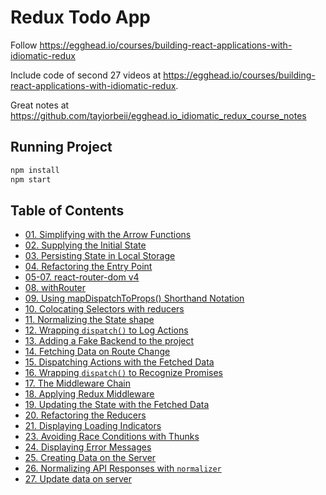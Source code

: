 # Redux Todo App

Follow <https://egghead.io/courses/building-react-applications-with-idiomatic-redux>

Include code of second 27 videos at <https://egghead.io/courses/building-react-applications-with-idiomatic-redux>.

Great notes at <https://github.com/tayiorbeii/egghead.io_idiomatic_redux_course_notes>

## Running Project

```bash
npm install
npm start
```

## Table of Contents

- [01. Simplifying with the Arrow Functions](./docs/01_arrow_func.md)
- [02. Supplying the Initial State](./docs/02_initial_state.md)
- [03. Persisting State in Local Storage](./docs/03_persisting_state_in_local_storage.md)
- [04. Refactoring the Entry Point](./docs/04_refactoring_entry_point.md)
- [05-07. react-router-dom v4](./docs/05-07_react-router-dom.md)
- [08. withRouter](./docs/08_withRouter.md)
- [09. Using mapDispatchToProps() Shorthand Notation](./docs/09_mapDispatchToProps_shorthand.md)
- [10. Colocating Selectors with reducers](./docs/10_selectors.md)
- [11. Normalizing the State shape](./docs/11_normalize_state_shape.md)
- [12. Wrapping `dispatch()` to Log Actions](./docs/12_logger.md)
- [13. Adding a Fake Backend to the project](./docs/13_fake_backend.md)
- [14. Fetching Data on Route Change](./docs/14_fetching_data_on_route_change.md)
- [15. Dispatching Actions with the Fetched Data](./docs/15_dispatching_actions_when_fetching.md)
- [16. Wrapping `dispatch()` to Recognize Promises](./docs/16_wrapping_dispatch_to_recognize_promises.md)
- [17. The Middleware Chain](./docs/17_middleware_chain.md)
- [18. Applying Redux Middleware](./docs/18_applying_redux_middleware.md)
- [19. Updating the State with the Fetched Data](./docs/19_updating_state_with_fetched_data.md)
- [20. Refactoring the Reducers](./docs/20_refactoring_reducers.md)
- [21. Displaying Loading Indicators](./docs/21_displaying_loading_indicator.md)
- [23. Avoiding Race Conditions with Thunks](./docs/23_avoiding_race_conditions_with_thunks.md)
- [24. Displaying Error Messages](./docs/24_displaying_error_messages.md)
- [25. Creating Data on the Server](./docs/25_creating_data_on_server.md)
- [26. Normalizing API Responses with `normalizer`](./docs/26_normalizing_api_with_normalizr.md)
- [27. Update data on server](./docs/27_toggle_todo_on_server.md)
